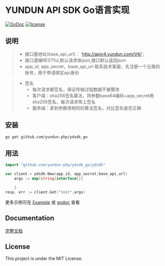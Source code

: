 
# YUNDUN API SDK Go语言实现

[![GoDoc](https://godoc.org/github.com/yundun-php/ydsdk_go/ydsdk?status.svg)](https://godoc.org/github.com/yundun-php/ydsdk_go/ydsdk)
[![license](http://img.shields.io/badge/license-mit-blue.svg?style=flat-square)](https://raw.githubusercontent.com/yundun-php/ydsdk_go/master/LICENSE)

## 说明
> +	接口基地址(base_api_url)： 'http://apiv4.yundun.com/V4/';
> +	接口遵循RESTful,默认请求体json,接口默认返回json
> +	app_id, app_secret，base_api_url 联系技术客服，先注册一个云盾的账号，用于申请绑定api身份

> * 签名
>    * 每次请求都签名，保证传输过程数据不被篡改
>    * 客户端：sha256签名算法，将参数base64编码+app_secret用sha256签名，每次请求带上签名
>   * 服务端：拿到参数用相同的算法签名，对比签名是否正确

## 安装

```
go get github.com/yundun-php/ydsdk_go
```

## 用法

```Go
import "github.com/yundun-php/ydsdk_go/ydsdk"

var client = ydsdk.New(app_id, app_secret,base_api_url)
	args := map[string]interface{}{

	}
resp, err := client.Get("test",args)

```

更多示例可在 [Example](https://github.com/yundun-php/ydsdk_go/blob/master/example/example.go) 或 [godoc](https://godoc.org/github.com/yundun-php/ydsdk_go#pkg-examples) 查看

## Documentation

[完整文档](https://godoc.org/github.com/yundun-php/ydsdk_go)

## License

This project is under the MIT License.
    
